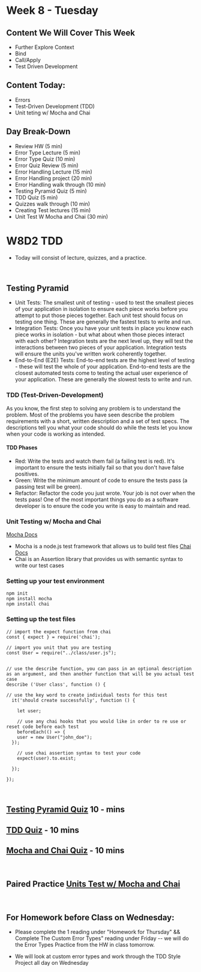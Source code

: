 # Week 8 - Tuesday

## Content We Will Cover This Week

- Further Explore Context
- Bind
- Call/Apply
- Test Driven Development


## Content Today:

- Errors
- Test-Driven Development (TDD)
- Unit teting w/ Mocha and Chai

## Day Break-Down

- Review HW (5 min)
- Error Type Lecture (5 min)
- Error Type Quiz (10 min)
- Error Quiz Review (5 min)
- Error Handling Lecture (15 min)
- Error Handling project (20 min)
- Error Handling walk through (10 min)
- Testing Pyramid Quiz (5 min)
- TDD Quiz (5 min)
- Quizzes walk through (10 min)
- Creating Test lectures (15 min)
- Unit Test W Mocha and Chai (30 min)
# W8D2 TDD
- Today will consist of lecture, quizzes, and a practice.

<br/>

## Testing Pyramid
- Unit Tests: The smallest unit of testing - used to test the smallest pieces of your application in isolation to ensure each piece works before you attempt to put those pieces together. Each unit test should focus on testing one thing. These are generally the fastest tests to write and run.
- Integration Tests: Once you have your unit tests in place you know each piece works in isolation - but what about when those pieces interact with each other? Integration tests are the next level up, they will test the interactions between two pieces of your application. Integration tests will ensure the units you've written work coherently together.
- End-to-End (E2E) Tests: End-to-end tests are the highest level of testing - these will test the whole of your application. End-to-end tests are the closest automated tests come to testing the actual user experience of your application. These are generally the slowest tests to write and run.


### TDD (Test-Driven-Development)
As you know, the first step to solving any problem is to understand the problem. Most of the problems you have seen describe the problem requirements with a short, written description and a set of test specs. The descriptions tell you what your code should do while the tests let you know when your code is working as intended.


#### TDD Phases
- Red: Write the tests and watch them fail (a failing test is red). It's important to ensure the tests initially fail so that you don't have false positives.
- Green: Write the minimum amount of code to ensure the tests pass (a passing test will be green).
- Refactor: Refactor the code you just wrote. Your job is not over when the tests pass! One of the most important things you do as a software developer is to ensure the code you write is easy to maintain and read.

### Unit Testing w/ Mocha and Chai
[Mocha Docs](https://mochajs.org/)
- Mocha is a node.js test framework that allows us to build test files
[Chai Docs](https://www.chaijs.com/api/bdd/)
- Chai is an Assertion library that provides us with semantic syntax to write our test cases

### Setting up your test environment

```
npm init
npm install mocha
npm install chai
```

### Setting up the test files
```
// import the expect function from chai
const { expect } = require('chai');

// import you unit that you are testing
const User = require("../class/user.js");


// use the describe function, you can pass in an optional description as an argument, and then another function that will be you actual test case
describe ('User class', function () {

// use the key word to create individual tests for this test
  it('should create successfully', function () {

    let user;

    // use any chai hooks that you would like in order to re use or reset code before each test
    beforeEach(() => {
    user = new User("john_doe");
  });

    // use chai assertion syntax to test your code
    expect(user).to.exist;

  });

});

```

<br/>

## [Testing Pyramid Quiz](https://open.appacademy.io/learn/js-py---pt-aug-2023-online/week-8---context-and-tdd/testing-pyramid-quiz) 10 - mins

## [TDD Quiz](https://open.appacademy.io/learn/js-py---pt-aug-2023-online/week-8---context-and-tdd/tdd-quiz) - 10 mins

## [Mocha and Chai Quiz](https://open.appacademy.io/learn/js-py---pt-aug-2023-online/week-8---context-and-tdd/mocha-and-chai-quiz) - 10 mins


<br/>

## Paired Practice [Units Test w/ Mocha and Chai](https://open.appacademy.io/learn/js-py---pt-aug-2023-online/week-8---context-and-tdd/tdd-style-project--phase-1-2)

<br/>

## For Homework before Class on Wednesday:
- Please complete the 1 reading under "Homework for Thursday" && Complete The Custom Error Types" reading under Friday -- we will do the Error Types Practice from the HW in class tomorrow.

- We will look at custom error types and work through the TDD Style Project all day on Wednesday
